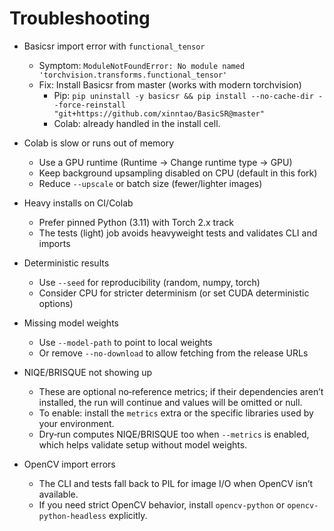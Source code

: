 # Troubleshooting

- Basicsr import error with `functional_tensor`
  - Symptom: `ModuleNotFoundError: No module named 'torchvision.transforms.functional_tensor'`
  - Fix: Install Basicsr from master (works with modern torchvision)
    - Pip: `pip uninstall -y basicsr && pip install --no-cache-dir --force-reinstall "git+https://github.com/xinntao/BasicSR@master"`
    - Colab: already handled in the install cell.

- Colab is slow or runs out of memory
  - Use a GPU runtime (Runtime → Change runtime type → GPU)
  - Keep background upsampling disabled on CPU (default in this fork)
  - Reduce `--upscale` or batch size (fewer/lighter images)

- Heavy installs on CI/Colab
  - Prefer pinned Python (3.11) with Torch 2.x track
  - The tests (light) job avoids heavyweight tests and validates CLI and imports

- Deterministic results
  - Use `--seed` for reproducibility (random, numpy, torch)
  - Consider CPU for stricter determinism (or set CUDA deterministic options)

- Missing model weights
  - Use `--model-path` to point to local weights
  - Or remove `--no-download` to allow fetching from the release URLs

- NIQE/BRISQUE not showing up
  - These are optional no‑reference metrics; if their dependencies aren’t installed, the run will continue and values will be omitted or null.
  - To enable: install the `metrics` extra or the specific libraries used by your environment.
  - Dry‑run computes NIQE/BRISQUE too when `--metrics` is enabled, which helps validate setup without model weights.

- OpenCV import errors
  - The CLI and tests fall back to PIL for image I/O when OpenCV isn’t available.
  - If you need strict OpenCV behavior, install `opencv-python` or `opencv-python-headless` explicitly.
